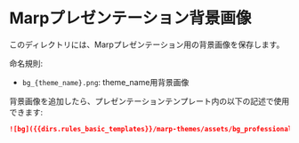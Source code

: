 # Marpプレゼンテーション背景画像

このディレクトリには、Marpプレゼンテーション用の背景画像を保存します。

命名規則:
- `bg_{theme_name}.png`: theme_name用背景画像

背景画像を追加したら、プレゼンテーションテンプレート内の以下の記述で使用できます:
```markdown
![bg]({{dirs.rules_basic_templates}}/marp-themes/assets/bg_professional.png)
``` 
